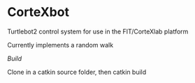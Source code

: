 # CorteXbot

Turtlebot2 control system for use in the FIT/CorteXlab platform

Currently implements a random walk

*Build*

Clone in a catkin source folder, then catkin build
